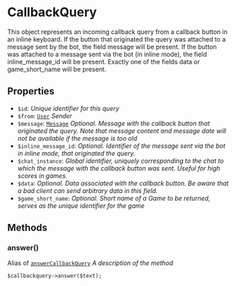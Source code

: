 # CallbackQuery	

This object represents an incoming callback query from a callback button in an inline keyboard. If the button that originated the query was attached to a message sent by the bot, the field message will be present. If the button was attached to a message sent via the bot (in inline mode), the field inline_message_id will be present. Exactly one of the fields data or game_short_name will be present.	

## Properties	

- `$id`: _Unique identifier for this query_
- `$from`: [`User`](User.md) _Sender_
- `$message`: [`Message`](Message.md) _Optional. Message with the callback button that originated the query. Note that message content and message date will not be available if the message is too old_
- `$inline_message_id`: _Optional. Identifier of the message sent via the bot in inline mode, that originated the query._
- `$chat_instance`: _Global identifier, uniquely corresponding to the chat to which the message with the callback button was sent. Useful for high scores in games._
- `$data`: _Optional. Data associated with the callback button. Be aware that a bad client can send arbitrary data in this field._
- `$game_short_name`: _Optional. Short name of a Game to be returned, serves as the unique identifier for the game_

## Methods	

### answer()	

Alias of [`answerCallbackQuery`](../methods.md#answerCallbackQuery)	
_A description of the method_	

```
$callbackquery->answer($text);
```